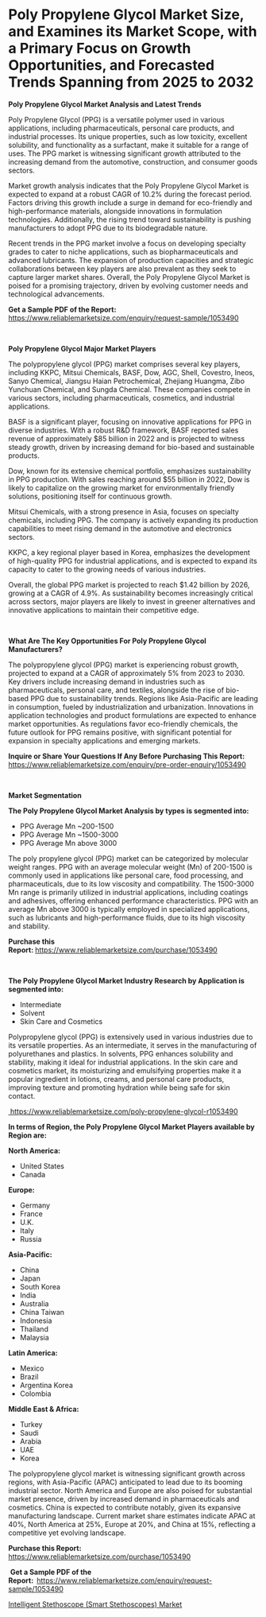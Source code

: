 <p><h1>Poly Propylene Glycol Market Size, and Examines its Market Scope, with a Primary Focus on Growth Opportunities, and Forecasted Trends Spanning from 2025 to 2032</h1></p><p><strong>Poly Propylene Glycol Market Analysis and Latest Trends</strong></p>
<p><p>Poly Propylene Glycol (PPG) is a versatile polymer used in various applications, including pharmaceuticals, personal care products, and industrial processes. Its unique properties, such as low toxicity, excellent solubility, and functionality as a surfactant, make it suitable for a range of uses. The PPG market is witnessing significant growth attributed to the increasing demand from the automotive, construction, and consumer goods sectors.</p><p>Market growth analysis indicates that the Poly Propylene Glycol Market is expected to expand at a robust CAGR of 10.2% during the forecast period. Factors driving this growth include a surge in demand for eco-friendly and high-performance materials, alongside innovations in formulation technologies. Additionally, the rising trend toward sustainability is pushing manufacturers to adopt PPG due to its biodegradable nature.</p><p>Recent trends in the PPG market involve a focus on developing specialty grades to cater to niche applications, such as biopharmaceuticals and advanced lubricants. The expansion of production capacities and strategic collaborations between key players are also prevalent as they seek to capture larger market shares. Overall, the Poly Propylene Glycol Market is poised for a promising trajectory, driven by evolving customer needs and technological advancements.</p></p>
<p><strong>Get a Sample PDF of the Report:&nbsp;</strong> <a href="https://www.reliablemarketsize.com/enquiry/request-sample/1053490?utm_campaign=2479&utm_medium=2&utm_source=Github&utm_content=ia&utm_term=22032025&utm_id=poly-propylene-glycol">https://www.reliablemarketsize.com/enquiry/request-sample/1053490</a></p>
<p>&nbsp;</p>
<p><strong>Poly Propylene Glycol Major Market Players</strong></p>
<p><p>The polypropylene glycol (PPG) market comprises several key players, including KKPC, Mitsui Chemicals, BASF, Dow, AGC, Shell, Covestro, Ineos, Sanyo Chemical, Jiangsu Haian Petrochemical, Zhejiang Huangma, Zibo Yunchuan Chemical, and Sungda Chemical. These companies compete in various sectors, including pharmaceuticals, cosmetics, and industrial applications.</p><p>BASF is a significant player, focusing on innovative applications for PPG in diverse industries. With a robust R&D framework, BASF reported sales revenue of approximately $85 billion in 2022 and is projected to witness steady growth, driven by increasing demand for bio-based and sustainable products.</p><p>Dow, known for its extensive chemical portfolio, emphasizes sustainability in PPG production. With sales reaching around $55 billion in 2022, Dow is likely to capitalize on the growing market for environmentally friendly solutions, positioning itself for continuous growth.</p><p>Mitsui Chemicals, with a strong presence in Asia, focuses on specialty chemicals, including PPG. The company is actively expanding its production capabilities to meet rising demand in the automotive and electronics sectors.</p><p>KKPC, a key regional player based in Korea, emphasizes the development of high-quality PPG for industrial applications, and is expected to expand its capacity to cater to the growing needs of various industries.</p><p>Overall, the global PPG market is projected to reach $1.42 billion by 2026, growing at a CAGR of 4.9%. As sustainability becomes increasingly critical across sectors, major players are likely to invest in greener alternatives and innovative applications to maintain their competitive edge.</p></p>
<p>&nbsp;</p>
<p><strong>What Are The Key Opportunities For Poly Propylene Glycol Manufacturers?</strong></p>
<p><p>The polypropylene glycol (PPG) market is experiencing robust growth, projected to expand at a CAGR of approximately 5% from 2023 to 2030. Key drivers include increasing demand in industries such as pharmaceuticals, personal care, and textiles, alongside the rise of bio-based PPG due to sustainability trends. Regions like Asia-Pacific are leading in consumption, fueled by industrialization and urbanization. Innovations in application technologies and product formulations are expected to enhance market opportunities. As regulations favor eco-friendly chemicals, the future outlook for PPG remains positive, with significant potential for expansion in specialty applications and emerging markets.</p></p>
<p><strong>Inquire or Share Your Questions If Any Before Purchasing This Report:</strong> <a href="https://www.reliablemarketsize.com/enquiry/pre-order-enquiry/1053490?utm_campaign=2479&utm_medium=2&utm_source=Github&utm_content=ia&utm_term=22032025&utm_id=poly-propylene-glycol">https://www.reliablemarketsize.com/enquiry/pre-order-enquiry/1053490</a></p>
<p>&nbsp;</p>
<p><strong>Market Segmentation</strong></p>
<p><strong>The Poly Propylene Glycol Market Analysis by types is segmented into:</strong></p>
<p><ul><li>PPG Average Mn ~200-1500</li><li>PPG Average Mn ~1500-3000</li><li>PPG Average Mn above 3000</li></ul></p>
<p><p>The poly propylene glycol (PPG) market can be categorized by molecular weight ranges. PPG with an average molecular weight (Mn) of 200-1500 is commonly used in applications like personal care, food processing, and pharmaceuticals, due to its low viscosity and compatibility. The 1500-3000 Mn range is primarily utilized in industrial applications, including coatings and adhesives, offering enhanced performance characteristics. PPG with an average Mn above 3000 is typically employed in specialized applications, such as lubricants and high-performance fluids, due to its high viscosity and stability.</p></p>
<p><strong>Purchase this Report:&nbsp;</strong><a href="https://www.reliablemarketsize.com/purchase/1053490?utm_campaign=2479&utm_medium=2&utm_source=Github&utm_content=ia&utm_term=22032025&utm_id=poly-propylene-glycol">https://www.reliablemarketsize.com/purchase/1053490</a></p>
<p>&nbsp;</p>
<p><strong>The Poly Propylene Glycol Market Industry Research by Application is segmented into:</strong></p>
<p><ul><li>Intermediate</li><li>Solvent</li><li>Skin Care and Cosmetics</li></ul></p>
<p><p>Polypropylene glycol (PPG) is extensively used in various industries due to its versatile properties. As an intermediate, it serves in the manufacturing of polyurethanes and plastics. In solvents, PPG enhances solubility and stability, making it ideal for industrial applications. In the skin care and cosmetics market, its moisturizing and emulsifying properties make it a popular ingredient in lotions, creams, and personal care products, improving texture and promoting hydration while being safe for skin contact.</p></p>
<p><a href="https://www.reliablemarketsize.com/poly-propylene-glycol-r1053490?utm_campaign=2479&utm_medium=2&utm_source=Github&utm_content=ia&utm_term=22032025&utm_id=poly-propylene-glycol">&nbsp;https://www.reliablemarketsize.com/poly-propylene-glycol-r1053490</a></p>
<p><strong>In terms of Region, the Poly Propylene Glycol Market Players available by Region are:</strong></p>
<p>
    <p> <strong> North America: </strong>
        <ul>
            <li>United States</li>
            <li>Canada</li>
        </ul>
        </p> 
    <p> <strong> Europe: </strong>
        <ul>
            <li>Germany</li>
            <li>France</li>
            <li>U.K.</li>
            <li>Italy</li>
            <li>Russia</li>
        </ul>
        </p> 
    <p> <strong> Asia-Pacific: </strong>
        <ul>
            <li>China</li>
            <li>Japan</li>
            <li>South Korea</li>
            <li>India</li>
            <li>Australia</li>
            <li>China Taiwan</li>
            <li>Indonesia</li>
            <li>Thailand</li>
            <li>Malaysia</li>
        </ul>
        </p> 
    <p> <strong> Latin America: </strong>
        <ul>
            <li>Mexico</li>
            <li>Brazil</li>
            <li>Argentina Korea</li>
            <li>Colombia</li>
        </ul>
        </p> 
    <p> <strong> Middle East & Africa: </strong>
        <ul>
            <li>Turkey</li>
            <li>Saudi</li>
            <li>Arabia</li>
            <li>UAE</li>
            <li>Korea</li>
        </ul>
    </p>
    </p>
<p><p>The polypropylene glycol market is witnessing significant growth across regions, with Asia-Pacific (APAC) anticipated to lead due to its booming industrial sector. North America and Europe are also poised for substantial market presence, driven by increased demand in pharmaceuticals and cosmetics. China is expected to contribute notably, given its expansive manufacturing landscape. Current market share estimates indicate APAC at 40%, North America at 25%, Europe at 20%, and China at 15%, reflecting a competitive yet evolving landscape.</p></p>
<p><strong>Purchase this Report: </strong><a href="https://www.reliablemarketsize.com/purchase/1053490?utm_campaign=2479&utm_medium=2&utm_source=Github&utm_content=ia&utm_term=22032025&utm_id=poly-propylene-glycol">https://www.reliablemarketsize.com/purchase/1053490</a></p>
<p>&nbsp;<strong>Get a Sample PDF of the Report:&nbsp;&nbsp;</strong><a href="https://www.reliablemarketsize.com/enquiry/request-sample/1053490?utm_campaign=2479&utm_medium=2&utm_source=Github&utm_content=ia&utm_term=22032025&utm_id=poly-propylene-glycol">https://www.reliablemarketsize.com/enquiry/request-sample/1053490</a></p>
<p><strong></strong></p>
<p><p><a href="https://github.com/oslieselotte2192/Market-Research-Report-List-1/blob/main/intelligent-stethoscope-smart-stethoscopes-market.md?utm_campaign=2479&utm_medium=2&utm_source=Github&utm_content=ia&utm_term=22032025&utm_id=poly-propylene-glycol">Intelligent Stethoscope (Smart Stethoscopes) Market</a></p></p>